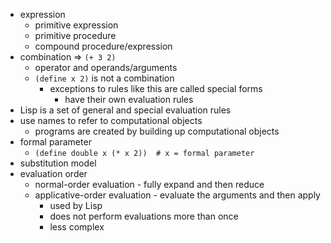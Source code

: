 * expression
  * primitive expression
  * primitive procedure
  * compound procedure/expression
* combination => `(+ 3 2)`
  * operator and operands/arguments
  * `(define x 2)` is not a combination
    * exceptions to rules like this are called special forms
      * have their own evaluation rules
* Lisp is a set of general and special evaluation rules
* use names to refer to computational objects
  * programs are created by building up computational objects
* formal parameter
  * `(define double x (* x 2))  # x = formal parameter`
* substitution model
* evaluation order
  * normal-order evaluation - fully expand and then reduce
  * applicative-order evaluation - evaluate the arguments and then apply
    * used by Lisp
    * does not perform evaluations more than once
    * less complex
